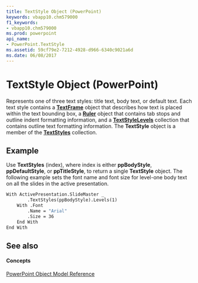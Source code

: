 ```yaml
---
title: TextStyle Object (PowerPoint)
keywords: vbapp10.chm579000
f1_keywords:
- vbapp10.chm579000
ms.prod: powerpoint
api_name:
- PowerPoint.TextStyle
ms.assetid: 59cf79e2-7212-4928-d966-6340c9021a6d
ms.date: 06/08/2017
---
```



# TextStyle Object (PowerPoint)

Represents one of three text styles: title text, body text, or default text. Each text style contains a  **[TextFrame](textframe-object-powerpoint.md)** object that describes how text is placed within the text bounding box, a **[Ruler](ruler-object-powerpoint.md)** object that contains tab stops and outline indent formatting information, and a **[TextStyleLevels](textstylelevels-object-powerpoint.md)** collection that contains outline text formatting information. The **TextStyle** object is a member of the **[TextStyles](textstyles-object-powerpoint.md)** collection.


## Example

Use  **TextStyles** (index), where index is either **ppBodyStyle**, **ppDefaultStyle**, or **ppTitleStyle**, to return a single **TextStyle** object. The following example sets the font name and font size for level-one body text on all the slides in the active presentation.


```vb
With ActivePresentation.SlideMaster _
        .TextStyles(ppBodyStyle).Levels(1)
    With .Font
        .Name = "Arial"
        .Size = 36
    End With
End With
```


## See also


#### Concepts


[PowerPoint Object Model Reference](object-model-powerpoint-vba-reference.md)

